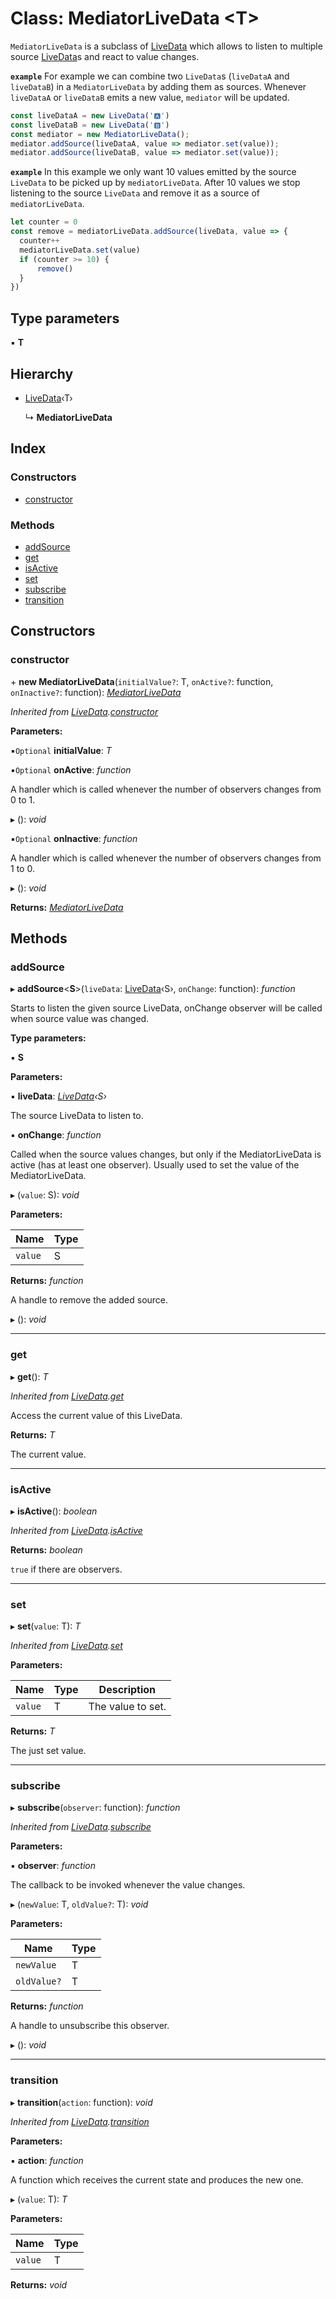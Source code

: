 
# Class: MediatorLiveData <**T**>

`MediatorLiveData` is a subclass of [LiveData](livedata.md) which allows to listen to multiple source [LiveData](livedata.md)s and react to value changes.

**`example`** <caption>For example we can combine two `LiveData`s (`liveDataA` and `liveDataB`) in a `MediatorLiveData` by adding them as sources. Whenever `liveDataA` or `liveDataB` emits a new value, `mediator` will be updated.</caption>
```javascript
const liveDataA = new LiveData('🅰️')
const liveDataB = new LiveData('🅱️')
const mediator = new MediatorLiveData();
mediator.addSource(liveDataA, value => mediator.set(value));
mediator.addSource(liveDataB, value => mediator.set(value));
```

**`example`** <caption>In this example we only want 10 values emitted by the source `LiveData` to be picked up by `mediatorLiveData`. After 10 values we stop listening to the source `LiveData` and remove it as a source of `mediatorLiveData`.</caption>
```javascript
let counter = 0
const remove = mediatorLiveData.addSource(liveData, value => {
  counter++
  mediatorLiveData.set(value)
  if (counter >= 10) {
      remove()
  }
})
```

## Type parameters

▪ **T**

## Hierarchy

* [LiveData](livedata.md)‹T›

  ↳ **MediatorLiveData**

## Index

### Constructors

* [constructor](mediatorlivedata.md#constructor)

### Methods

* [addSource](mediatorlivedata.md#addsource)
* [get](mediatorlivedata.md#get)
* [isActive](mediatorlivedata.md#isactive)
* [set](mediatorlivedata.md#set)
* [subscribe](mediatorlivedata.md#subscribe)
* [transition](mediatorlivedata.md#transition)

## Constructors

###  constructor

\+ **new MediatorLiveData**(`initialValue?`: T, `onActive?`: function, `onInactive?`: function): *[MediatorLiveData](mediatorlivedata.md)*

*Inherited from [LiveData](livedata.md).[constructor](livedata.md#constructor)*

**Parameters:**

▪`Optional`  **initialValue**: *T*

▪`Optional`  **onActive**: *function*

A handler which is called whenever the number of observers changes from 0 to 1.

▸ (): *void*

▪`Optional`  **onInactive**: *function*

A handler which is called whenever the number of observers changes from 1 to 0.

▸ (): *void*

**Returns:** *[MediatorLiveData](mediatorlivedata.md)*

## Methods

###  addSource

▸ **addSource**<**S**>(`liveData`: [LiveData](livedata.md)‹S›, `onChange`: function): *function*

Starts to listen the given source LiveData, onChange observer will be called when source value was changed.

**Type parameters:**

▪ **S**

**Parameters:**

▪ **liveData**: *[LiveData](livedata.md)‹S›*

The source LiveData to listen to.

▪ **onChange**: *function*

Called when the source values changes, but only if the MediatorLiveData is active (has at least one observer). Usually used to set the value of the MediatorLiveData.

▸ (`value`: S): *void*

**Parameters:**

Name | Type |
------ | ------ |
`value` | S |

**Returns:** *function*

A handle to remove the added source.

▸ (): *void*

___

###  get

▸ **get**(): *T*

*Inherited from [LiveData](livedata.md).[get](livedata.md#get)*

Access the current value of this LiveData.

**Returns:** *T*

The current value.

___

###  isActive

▸ **isActive**(): *boolean*

*Inherited from [LiveData](livedata.md).[isActive](livedata.md#isactive)*

**Returns:** *boolean*

`true` if there are observers.

___

###  set

▸ **set**(`value`: T): *T*

*Inherited from [LiveData](livedata.md).[set](livedata.md#set)*

**Parameters:**

Name | Type | Description |
------ | ------ | ------ |
`value` | T | The value to set. |

**Returns:** *T*

The just set value.

___

###  subscribe

▸ **subscribe**(`observer`: function): *function*

*Inherited from [LiveData](livedata.md).[subscribe](livedata.md#subscribe)*

**Parameters:**

▪ **observer**: *function*

The callback to be invoked whenever the value changes.

▸ (`newValue`: T, `oldValue?`: T): *void*

**Parameters:**

Name | Type |
------ | ------ |
`newValue` | T |
`oldValue?` | T |

**Returns:** *function*

A handle to unsubscribe this observer.

▸ (): *void*

___

###  transition

▸ **transition**(`action`: function): *void*

*Inherited from [LiveData](livedata.md).[transition](livedata.md#transition)*

**Parameters:**

▪ **action**: *function*

A function which receives the current state and produces the new one.

▸ (`value`: T): *T*

**Parameters:**

Name | Type |
------ | ------ |
`value` | T |

**Returns:** *void*
